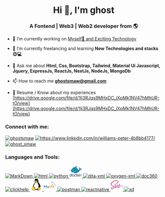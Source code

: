 

<!--
**Ghostsmaw/ghostsmaw** is a ✨ _special_ ✨ repository because its `README.md` (this file) appears on your GitHub profile.

Here are some ideas to get you started:

- 🔭 I’m currently working on ...
- 🌱 I’m currently learning ...
- 👯 I’m looking to collaborate on ...
- 🤔 I’m looking for help with ...
- 💬 Ask me about ...
- 📫 How to reach me: ...
- 😄 Pronouns: ...
- ⚡ Fun fact: ...


<table>
<tr>
  <td valign="center">
    🎓 I am graduate in **Bachelor's in Mathematics**.
    🌱 I am a **Frontend | Web3 Developer** and also currently learning new Technologies **Java**.
    🎯 My Goal is to Contribute to as many **open source project** as possible.
    ✨ I love to **Code**, **Travel New Places**, **Learn** and drink **coffee😄**.
<td >
# this is my daily.dev card, you can edit this accordingly
    <a href="https://app.daily.dev/Astrodevil"><img src="https://api.daily.dev/devcards/81fef2c2311f4739a063dbde61b40fe2.png?r=1fr" width="300" alt="Mr. Ånand's Dev Card"/></a>
  </td>
</tr>
</table>

-->

<h1 align="center">Hi 👋, I'm ghost</h1>
<h3 align="center">A Fontend | Web3 | Web2 developer from 🌎</h3>

- 🔭 I’m currently working on [Myself🧘 and Exciting Technology](#)

- 🌱 I’m currently freelancing and learning **New Technologies and stacks 😊💻**

- 💬 Ask me about **Html, Css, Bootstrap, Tailwind, Material Ui Javascript, Jquery, ExpressJs, ReactJs, NextJs, NodeJs, MongoDb**

- 📫 How to reach me **ghostsmaw@gmail.com**

- 📄 Resume / Know about my experiences [https://drive.google.com/file/d/1lj3RJqs9MHxDC_iXpMk1NV47hMhUR-tO/view](https://drive.google.com/file/d/1lj3RJqs9MHxDC_iXpMk1NV47hMhUR-tO/view)

<h3 align="left">Connect with me:</h3>
<p align="left">
<a href="https://twitter.com/ghostsmaw" target="blank"><img align="center" src="https://raw.githubusercontent.com/rahuldkjain/github-profile-readme-generator/master/src/images/icons/Social/twitter.svg" alt="ghostsmaw" height="30" width="40" /></a>
<a href="https://linkedin.com/in/https://www.linkedin.com/in/williams-peter-4b8bb4177/" target="blank"><img align="center" src="https://raw.githubusercontent.com/rahuldkjain/github-profile-readme-generator/master/src/images/icons/Social/linked-in-alt.svg" alt="https://www.linkedin.com/in/williams-peter-4b8bb4177/" height="30" width="40" /></a>
<a href="https://instagram.com/ghost_smaw" target="blank"><img align="center" src="https://raw.githubusercontent.com/rahuldkjain/github-profile-readme-generator/master/src/images/icons/Social/instagram.svg" alt="ghost_smaw" height="30" width="40" /></a>
</p>

<h3 align="left">Languages and Tools:</h3>
<p align="left"> <a href="#" target="_blank" rel="noreferrer"> <img src="https://imgs.search.brave.com/iy4GL6iCws-bxqeCK-aA0GkZUgkqT_d0dFaYd9Au3r8/rs:fit:1200:1024:1/g:ce/aHR0cHM6Ly93d3cu/ZnVsbHN0YWNrcHl0/aG9uLmNvbS9pbWcv/bG9nb3MvbWFya2Rv/d24ucG5n" alt="MarkDown" width="40" height="40"/> </a> <a href="#" target="_blank" rel="noreferrer"> <img src="https://imgs.search.brave.com/gP9iim-bDNlUT8XM9jy9NUDD2vq6mOCZMmLTwt_x8MQ/rs:fit:512:512:1/g:ce/aHR0cHM6Ly9sb2dv/ZGl4LmNvbS9sb2dv/LzQ3MDMyMi5wbmc" alt="html" width="40" height="40"/> </a>    <a href="#" target="_blank" rel="noreferrer"> <img src="https://imgs.search.brave.com/eOvh8a5-I3AnoG69NqhawAMgBaFLYVTzE9cw3yRRrJ0/rs:fit:1200:1200:1/g:ce/aHR0cHM6Ly91cGxv/YWQud2lraW1lZGlh/Lm9yZy93aWtpcGVk/aWEvY29tbW9ucy90/aHVtYi9jL2MzL1B5/dGhvbi1sb2dvLW5v/dGV4dC5zdmcvMTIw/MHB4LVB5dGhvbi1s/b2dvLW5vdGV4dC5z/dmcucG5n" alt="python" width="40" height="40"/> </a> <a href="https://www.docker.com/" target="_blank" rel="noreferrer"> <img src="https://raw.githubusercontent.com/devicons/devicon/master/icons/docker/docker-original-wordmark.svg" alt="docker" width="40" height="40"/> </a>   <a href="#" target="_blank" rel="noreferrer"> <img src="https://imgs.search.brave.com/6z2vV2WHedClqjAaI_b5n09iTE9azcttIEx1axIydlI/rs:fit:555:227:1/g:ce/aHR0cHM6Ly9wcm9u/b3ZpeC5jb20vc2l0/ZXMvZGVmYXVsdC9m/aWxlcy9zdHlsZXMv/NTU1X2hhbGZfY29u/dGVudC9wdWJsaWMv/ZGl0YS1sb2dvLTEu/cG5nP2l0b2s9aV91/Y0Q2cC0" alt="dita-xml" width="40" height="40"/> </a>   <a href="#" target="_blank" rel="noreferrer"> <img src="https://imgs.search.brave.com/iTGVz7LA6VToolGAvv58YR6IZIbEay0MnaQAa5UoJGA/rs:fit:300:300:1/g:ce/aHR0cHM6Ly93d3cu/ZXNvZnRuZXIuY29t/L3dwLWNvbnRlbnQv/dXBsb2Fkcy8yMDIw/LzA0L094eWdlbi1Y/TUwtRWRpdG9yLUxv/Z28tMzAweDMwMC5q/cGc" alt="oxygen-xml" width="40" height="40"/> </a>  <a href="#" target="_blank" rel="noreferrer"> <img src="https://cdn.document360.io/logo/860f9f88-412e-4570-8222-d5bf2f4b7dd1/4930da6bd5244c42809ddf86ac076a0b-logo-new-homepage.svg" alt="doc360" width="40" height="40"/> </a>   <a href="#" target="_blank" rel="noreferrer"> <img src="https://imgs.search.brave.com/XmFW7nc_xAwcC4fPSzf-wLl9VTVfRpnnYq3BpznaCdI/rs:fit:800:600:1/g:ce/aHR0cHM6Ly9jZG4u/d2FyZWJ1eS5jb20v/aW1hZ2VzL3dhcmVi/dXkvMS9QTFBfMjg1/WDM4MC81OTgzNi5q/cGc" alt="clickhelp" width="40" height="40"/> </a> <a href="https://www.linux.org/" target="_blank" rel="noreferrer"> <img src="https://raw.githubusercontent.com/devicons/devicon/master/icons/linux/linux-original.svg" alt="linux" width="40" height="40"/> </a> <a href="https://www.mysql.com/" target="_blank" rel="noreferrer"> <img src="https://raw.githubusercontent.com/devicons/devicon/master/icons/mysql/mysql-original-wordmark.svg" alt="mysql" width="40" height="40"/> </a>    <a href="https://postman.com" target="_blank" rel="noreferrer"> <img src="https://www.vectorlogo.zone/logos/getpostman/getpostman-icon.svg" alt="postman" width="40" height="40"/> </a> <a href="https://reactnative.dev/" target="_blank" rel="noreferrer"> <img src="https://reactnative.dev/img/header_logo.svg" alt="reactnative" width="40" height="40"/> </a> <a href="https://sass-lang.com" target="_blank" rel="noreferrer"> <img src="https://raw.githubusercontent.com/devicons/devicon/master/icons/sass/sass-original.svg" alt="sass" width="40" height="40"/> </a> <a href="https://www.adobe.com/products/xd.html" target="_blank" rel="noreferrer"> <img src="https://cdn.worldvectorlogo.com/logos/adobe-xd.svg" alt="xd" width="40" height="40"/> </a> </p>

